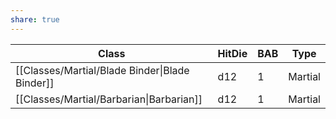 ```yaml
---
share: true
---
```

| Class                                          | HitDie | BAB | Type    |
| ---------------------------------------------- | ------ | --- | ------- |
| [[Classes/Martial/Blade Binder\|Blade Binder]] | d12    | 1   | Martial |
| [[Classes/Martial/Barbarian\|Barbarian]]       | d12    | 1   | Martial |


